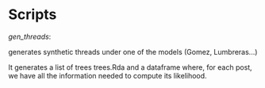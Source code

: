 Scripts
=============

*gen_threads*: 

generates synthetic threads under one of the models (Gomez, Lumbreras...)

It generates a list of trees trees.Rda and a dataframe where, for each post, we have all the information needed to compute its likelihood.

